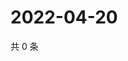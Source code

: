 # 2022-04-20

共 0 条

<!-- BEGIN WEIBO -->
<!-- 最后更新时间 Wed Apr 20 2022 10:58:38 GMT+0800 (China Standard Time) -->

<!-- END WEIBO -->
